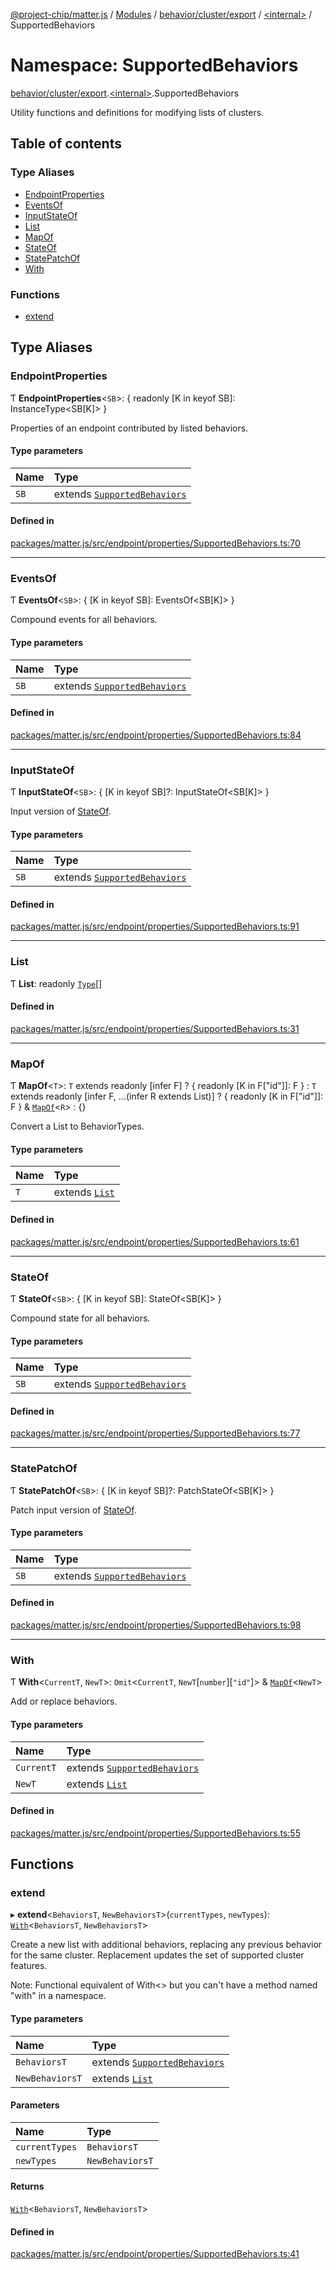 [@project-chip/matter.js](../README.md) / [Modules](../modules.md) / [behavior/cluster/export](behavior_cluster_export.md) / [\<internal\>](behavior_cluster_export._internal_.md) / SupportedBehaviors

# Namespace: SupportedBehaviors

[behavior/cluster/export](behavior_cluster_export.md).[\<internal\>](behavior_cluster_export._internal_.md).SupportedBehaviors

Utility functions and definitions for modifying lists of clusters.

## Table of contents

### Type Aliases

- [EndpointProperties](behavior_cluster_export._internal_.SupportedBehaviors.md#endpointproperties)
- [EventsOf](behavior_cluster_export._internal_.SupportedBehaviors.md#eventsof)
- [InputStateOf](behavior_cluster_export._internal_.SupportedBehaviors.md#inputstateof)
- [List](behavior_cluster_export._internal_.SupportedBehaviors.md#list)
- [MapOf](behavior_cluster_export._internal_.SupportedBehaviors.md#mapof)
- [StateOf](behavior_cluster_export._internal_.SupportedBehaviors.md#stateof)
- [StatePatchOf](behavior_cluster_export._internal_.SupportedBehaviors.md#statepatchof)
- [With](behavior_cluster_export._internal_.SupportedBehaviors.md#with)

### Functions

- [extend](behavior_cluster_export._internal_.SupportedBehaviors.md#extend)

## Type Aliases

### EndpointProperties

Ƭ **EndpointProperties**\<`SB`\>: \{ readonly [K in keyof SB]: InstanceType\<SB[K]\> }

Properties of an endpoint contributed by listed behaviors.

#### Type parameters

| Name | Type |
| :------ | :------ |
| `SB` | extends [`SupportedBehaviors`](behavior_cluster_export._internal_.md#supportedbehaviors) |

#### Defined in

[packages/matter.js/src/endpoint/properties/SupportedBehaviors.ts:70](https://github.com/project-chip/matter.js/blob/904d0c9b952b91f28a21803759c5e5c66ee4d272/packages/matter.js/src/endpoint/properties/SupportedBehaviors.ts#L70)

___

### EventsOf

Ƭ **EventsOf**\<`SB`\>: \{ [K in keyof SB]: EventsOf\<SB[K]\> }

Compound events for all behaviors.

#### Type parameters

| Name | Type |
| :------ | :------ |
| `SB` | extends [`SupportedBehaviors`](behavior_cluster_export._internal_.md#supportedbehaviors) |

#### Defined in

[packages/matter.js/src/endpoint/properties/SupportedBehaviors.ts:84](https://github.com/project-chip/matter.js/blob/904d0c9b952b91f28a21803759c5e5c66ee4d272/packages/matter.js/src/endpoint/properties/SupportedBehaviors.ts#L84)

___

### InputStateOf

Ƭ **InputStateOf**\<`SB`\>: \{ [K in keyof SB]?: InputStateOf\<SB[K]\> }

Input version of [StateOf](behavior_cluster_export._internal_.SupportedBehaviors.md#stateof).

#### Type parameters

| Name | Type |
| :------ | :------ |
| `SB` | extends [`SupportedBehaviors`](behavior_cluster_export._internal_.md#supportedbehaviors) |

#### Defined in

[packages/matter.js/src/endpoint/properties/SupportedBehaviors.ts:91](https://github.com/project-chip/matter.js/blob/904d0c9b952b91f28a21803759c5e5c66ee4d272/packages/matter.js/src/endpoint/properties/SupportedBehaviors.ts#L91)

___

### List

Ƭ **List**: readonly [`Type`](../interfaces/behavior_export.Behavior.Type.md)[]

#### Defined in

[packages/matter.js/src/endpoint/properties/SupportedBehaviors.ts:31](https://github.com/project-chip/matter.js/blob/904d0c9b952b91f28a21803759c5e5c66ee4d272/packages/matter.js/src/endpoint/properties/SupportedBehaviors.ts#L31)

___

### MapOf

Ƭ **MapOf**\<`T`\>: `T` extends readonly [infer F] ? \{ readonly [K in F["id"]]: F } : `T` extends readonly [infer F, ...(infer R extends List)] ? \{ readonly [K in F["id"]]: F } & [`MapOf`](behavior_cluster_export._internal_.SupportedBehaviors.md#mapof)\<`R`\> : {}

Convert a List to BehaviorTypes.

#### Type parameters

| Name | Type |
| :------ | :------ |
| `T` | extends [`List`](behavior_cluster_export._internal_.SupportedBehaviors.md#list) |

#### Defined in

[packages/matter.js/src/endpoint/properties/SupportedBehaviors.ts:61](https://github.com/project-chip/matter.js/blob/904d0c9b952b91f28a21803759c5e5c66ee4d272/packages/matter.js/src/endpoint/properties/SupportedBehaviors.ts#L61)

___

### StateOf

Ƭ **StateOf**\<`SB`\>: \{ [K in keyof SB]: StateOf\<SB[K]\> }

Compound state for all behaviors.

#### Type parameters

| Name | Type |
| :------ | :------ |
| `SB` | extends [`SupportedBehaviors`](behavior_cluster_export._internal_.md#supportedbehaviors) |

#### Defined in

[packages/matter.js/src/endpoint/properties/SupportedBehaviors.ts:77](https://github.com/project-chip/matter.js/blob/904d0c9b952b91f28a21803759c5e5c66ee4d272/packages/matter.js/src/endpoint/properties/SupportedBehaviors.ts#L77)

___

### StatePatchOf

Ƭ **StatePatchOf**\<`SB`\>: \{ [K in keyof SB]?: PatchStateOf\<SB[K]\> }

Patch input version of [StateOf](behavior_cluster_export._internal_.SupportedBehaviors.md#stateof).

#### Type parameters

| Name | Type |
| :------ | :------ |
| `SB` | extends [`SupportedBehaviors`](behavior_cluster_export._internal_.md#supportedbehaviors) |

#### Defined in

[packages/matter.js/src/endpoint/properties/SupportedBehaviors.ts:98](https://github.com/project-chip/matter.js/blob/904d0c9b952b91f28a21803759c5e5c66ee4d272/packages/matter.js/src/endpoint/properties/SupportedBehaviors.ts#L98)

___

### With

Ƭ **With**\<`CurrentT`, `NewT`\>: `Omit`\<`CurrentT`, `NewT`[`number`][``"id"``]\> & [`MapOf`](behavior_cluster_export._internal_.SupportedBehaviors.md#mapof)\<`NewT`\>

Add or replace behaviors.

#### Type parameters

| Name | Type |
| :------ | :------ |
| `CurrentT` | extends [`SupportedBehaviors`](behavior_cluster_export._internal_.md#supportedbehaviors) |
| `NewT` | extends [`List`](behavior_cluster_export._internal_.SupportedBehaviors.md#list) |

#### Defined in

[packages/matter.js/src/endpoint/properties/SupportedBehaviors.ts:55](https://github.com/project-chip/matter.js/blob/904d0c9b952b91f28a21803759c5e5c66ee4d272/packages/matter.js/src/endpoint/properties/SupportedBehaviors.ts#L55)

## Functions

### extend

▸ **extend**\<`BehaviorsT`, `NewBehaviorsT`\>(`currentTypes`, `newTypes`): [`With`](behavior_cluster_export._internal_.SupportedBehaviors.md#with)\<`BehaviorsT`, `NewBehaviorsT`\>

Create a new list with additional behaviors, replacing any previous
behavior for the same cluster.  Replacement updates the set of supported
cluster features.

Note: Functional equivalent of With<> but you can't have a method named
"with" in a namespace.

#### Type parameters

| Name | Type |
| :------ | :------ |
| `BehaviorsT` | extends [`SupportedBehaviors`](behavior_cluster_export._internal_.md#supportedbehaviors) |
| `NewBehaviorsT` | extends [`List`](behavior_cluster_export._internal_.SupportedBehaviors.md#list) |

#### Parameters

| Name | Type |
| :------ | :------ |
| `currentTypes` | `BehaviorsT` |
| `newTypes` | `NewBehaviorsT` |

#### Returns

[`With`](behavior_cluster_export._internal_.SupportedBehaviors.md#with)\<`BehaviorsT`, `NewBehaviorsT`\>

#### Defined in

[packages/matter.js/src/endpoint/properties/SupportedBehaviors.ts:41](https://github.com/project-chip/matter.js/blob/904d0c9b952b91f28a21803759c5e5c66ee4d272/packages/matter.js/src/endpoint/properties/SupportedBehaviors.ts#L41)

